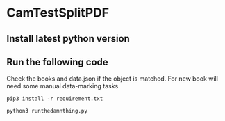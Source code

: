 # CamTestSplitPDF

## Install latest python version

## Run the following code

Check the books and data.json if the object is matched.
For new book will need some manual data-marking tasks. 


```
pip3 install -r requirement.txt

python3 runthedamnthing.py
```


